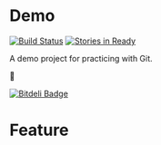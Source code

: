 # Demo

[![Build Status](https://api.travis-ci.org/kaezarrex/demo.png)](https://travis-ci.org/kaezarrex/demo)
[![Stories in Ready](https://badge.waffle.io/kaezarrex/demo.png?label=ready&title=Ready)](http://waffle.io/kaezarrex/demo)

A demo project for practicing with Git.

:rooster:


[![Bitdeli Badge](https://d2weczhvl823v0.cloudfront.net/kaezarrex/demo/trend.png)](https://bitdeli.com/free "Bitdeli Badge")

# Feature
